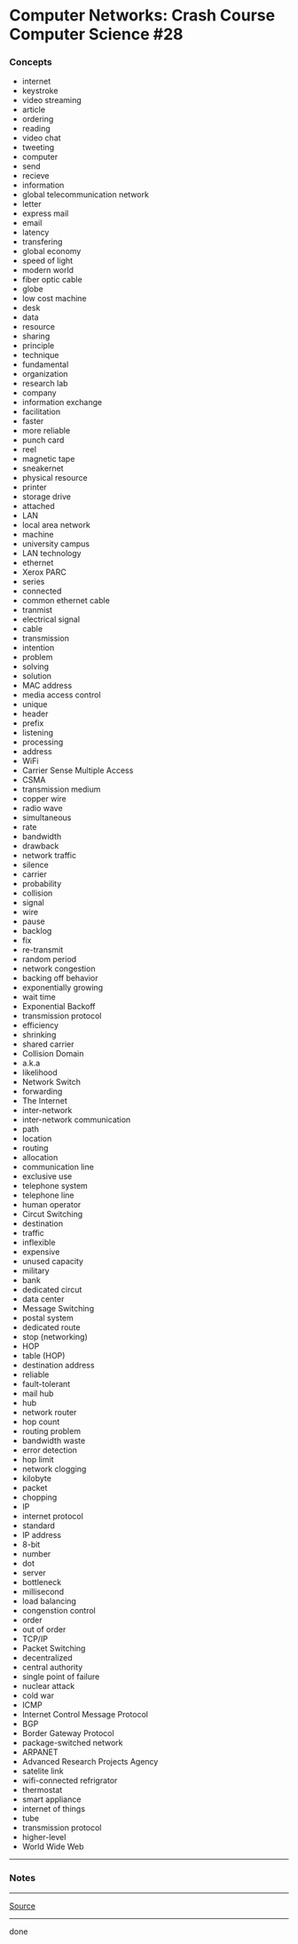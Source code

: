 # Computer Networks: Crash Course Computer Science #28

### Concepts

- internet
- keystroke
- video streaming
- article
- ordering
- reading
- video chat
- tweeting
- computer
- send
- recieve
- information
- global telecommunication network
- letter
- express mail
- email
- latency
- transfering
- global economy
- speed of light
- modern world
- fiber optic cable
- globe
- low cost machine
- desk
- data
- resource
- sharing
- principle
- technique
- fundamental
- organization
- research lab
- company
- information exchange
- facilitation
- faster
- more reliable
- punch card
- reel
- magnetic tape
- sneakernet
- physical resource
- printer
- storage drive
- attached
- LAN
- local area network
- machine
- university campus
- LAN technology
- ethernet
- Xerox PARC
- series
- connected
- common ethernet cable
- tranmist
- electrical signal
- cable
- transmission
- intention
- problem
- solving
- solution
- MAC address
- media access control
- unique
- header
- prefix
- listening
- processing
- address
- WiFi
- Carrier Sense Multiple Access
- CSMA
- transmission medium
- copper wire
- radio wave
- simultaneous
- rate
- bandwidth
- drawback
- network traffic
- silence
- carrier
- probability
- collision
- signal
- wire
- pause
- backlog
- fix
- re-transmit
- random period
- network congestion
- backing off behavior
- exponentially growing
- wait time
- Exponential Backoff
- transmission protocol
- efficiency
- shrinking
- shared carrier
- Collision Domain
- a.k.a
- likelihood
- Network Switch
- forwarding
- The Internet
- inter-network
- inter-network communication
- path
- location
- routing
- allocation
- communication line
- exclusive use
- telephone system
- telephone line
- human operator
- Circut Switching
- destination
- traffic
- inflexible
- expensive
- unused capacity
- military
- bank
- dedicated circut
- data center
- Message Switching
- postal system
- dedicated route
- stop (networking)
- HOP
- table (HOP)
- destination address
- reliable
- fault-tolerant
- mail hub
- hub
- network router
- hop count
- routing problem
- bandwidth waste
- error detection
- hop limit
- network clogging
- kilobyte
- packet
- chopping
- IP
- internet protocol
- standard
- IP address
- 8-bit
- number
- dot
- server
- bottleneck
- millisecond
- load balancing
- congenstion control
- order
- out of order
- TCP/IP
- Packet Switching
- decentralized
- central authority
- single point of failure
- nuclear attack
- cold war
- ICMP
- Internet Control Message Protocol
- BGP
- Border Gateway Protocol
- package-switched network
- ARPANET
- Advanced Research Projects Agency
- satelite link
- wifi-connected refrigrator
- thermostat
- smart appliance
- internet of things
- tube
- transmission protocol
- higher-level
- World Wide Web

---

### Notes

---

[Source](https://youtu.be/3QhU9jd03a0)

---

done